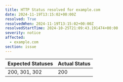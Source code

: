 ```yaml
---
title: HTTP Status resolved for example.com
date: 2024-11-19T13:15:02+00:00Z
resolved: True
resolvedWhen: 2024-11-19T13:15:02+00:00Z
resolvedStartTime: 2024-10-25T21:09:43.191474+00:00
severity: notice
affected:
  - example.com
section: issue
---
```


| Expected Statuses | Actual Status  |
|-------------------|----------------|
| 200, 301, 302 | 200 |
